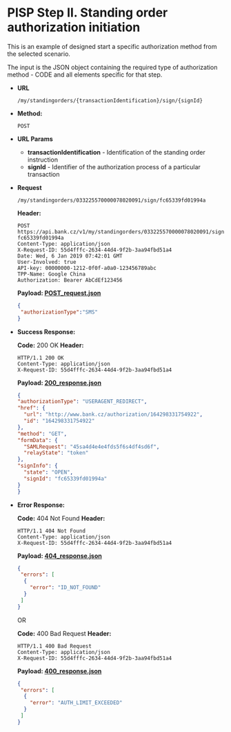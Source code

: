 # PISP Step II. Standing order authorization initiation  

This is an example of designed start a specific authorization method from the selected scenario.

The input is the JSON object containing the required type of authorization method - CODE and all elements specific for that step.



* **URL**

  `/my/standingorders/{transactionIdentification}/sign/{signId}`

* **Method:**
  
  `POST`
  
*  **URL Params**

   - **transactionIdentification** - Identification of the standing order instruction
   - **signId** - Identifier of the authorization process of a particular transaction

* **Request**

  `/my/standingorders/033225570000078020091/sign/fc65339fd01994a`

  **Header:**
  ```http
  POST https://api.bank.cz/v1/my/standingorders/033225570000078020091/sign/ fc65339fd01994a
  Content-Type: application/json
  X-Request-ID: 55d4fffc-2634-44d4-9f2b-3aa94fbd51a4
  Date: Wed, 6 Jan 2019 07:42:01 GMT
  User-Involved: true
  API-key: 00000000-1212-0f0f-a0a0-123456789abc
  TPP-Name: Google China
  Authorization: Bearer AbCdEf123456
  ```

  **Payload: [POST_request.json](POST_request.json)**
  
  ```json
  {
   "authorizationType":"SMS"
  }
  ```

* **Success Response:**
  
  **Code:** 200 OK
  **Header:**
  ```http
  HTTP/1.1 200 OK
  Content-Type: application/json
  X-Request-ID: 55d4fffc-2634-44d4-9f2b-3aa94fbd51a4
  ```

  **Payload: [200_response.json](200_response.json)**
  ```json
  {
  "authorizationType": "USERAGENT_REDIRECT",
  "href": {
    "url": "http://www.bank.cz/authorization/164298331754922",
    "id": "164298331754922"
  },
  "method": "GET",
  "formData": {
    "SAMLRequest": "45sa4d4e4e4fds5f6s4df4sd6f",
    "relayState": "token"
  },
  "signInfo": {
    "state": "OPEN",
    "signId": "fc65339fd01994a"
  }
  }
  ```
 
* **Error Response:**

  **Code:** 404 Not Found
  **Header:**
  ```http
  HTTP/1.1 404 Not Found
  Content-Type: application/json
  X-Request-ID: 55d4fffc-2634-44d4-9f2b-3aa94fbd51a4
  ```
  
  **Payload: [404_response.json](404_response.json)**
  ```json
  {
   "errors": [
    {
      "error": "ID_NOT_FOUND"
    }
   ]
  }
  ```
  
  OR
  
  **Code:** 400 Bad Request
  **Header:**
  ```http
  HTTP/1.1 400 Bad Request
  Content-Type: application/json
  X-Request-ID: 55d4fffc-2634-44d4-9f2b-3aa94fbd51a4
  ```
  
  **Payload: [400_response.json](400_response.json)**
  ```json
  {
   "errors": [
    {
      "error": "AUTH_LIMIT_EXCEEDED"
    }
   ]
  }
  ```
  